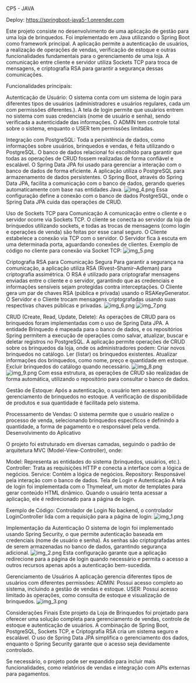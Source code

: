 CP5 - JAVA

Deploy: https://springboot-java5-1.onrender.com



Este projeto consiste no desenvolvimento de uma aplicação de gestão para uma loja de brinquedos. Foi implementado em Java utilizando o Spring Boot como framework principal. A aplicação permite a autenticação de usuários, a realização de operações de vendas, verificação de estoque e outras funcionalidades fundamentais para o gerenciamento de uma loja. A comunicação entre cliente e servidor utiliza Sockets TCP para troca de mensagens, e criptografia RSA para garantir a segurança dessas comunicações.

Funcionalidades principais:

Autenticação de Usuário:
O sistema conta com um sistema de login para diferentes tipos de usuários (administradores e usuários regulares, cada um com permissões diferentes.). A tela de login permite que usuários entrem no sistema com suas credenciais (nome de usuário e senha), sendo verificada a autenticidade das informações.
O ADMIN tem controle total sobre o sistema, enquanto o USER tem permissões limitadas.

Integração com PostgreSQL:
Toda a persistência de dados, como informações sobre usuários, brinquedos e vendas, é feita utilizando o PostgreSQL. O banco de dados relacional foi escolhido para garantir que todas as operações de CRUD fossem realizadas de forma confiável e escalável. O Spring Data JPA foi usado para gerenciar a interação com o banco de dados de forma eficiente.
A aplicação utiliza o PostgreSQL para armazenamento de dados persistentes. O Spring Boot, através do Spring Data JPA, facilita a comunicação com o banco de dados, gerando queries automaticamente com base nas entidades Java.
![img_4.png](img_4.png)
Essa configuração define a conexão com o banco de dados PostgreSQL, onde o Spring Data JPA cuida das operações de CRUD.

Uso de Sockets TCP para Comunicação
A comunicação entre o cliente e o servidor ocorre via Sockets TCP. O cliente se conecta ao servidor da loja de brinquedos utilizando sockets, e todas as trocas de mensagens (como login e operações de venda) são feitas por esse canal seguro.
O Cliente estabelece a conexão via TCP com o servidor.
O Servidor fica à escuta em uma determinada porta, aguardando conexões de clientes.
Exemplo de código no cliente para conexão via Socket TCP:
![img_5.png](img_5.png)

Criptografia RSA para Comunicação Segura
Para garantir a segurança na comunicação, a aplicação utiliza RSA (Rivest–Shamir–Adleman) para criptografia assimétrica. O RSA é utilizado para criptografar mensagens enviadas entre o cliente e o servidor, garantindo que as credenciais e informações sensíveis sejam protegidas contra interceptações.
O Cliente gera um par de chaves RSA (pública e privada) usando o RSAKeyGenerator.
O Servidor e o Cliente trocam mensagens criptografadas usando suas respectivas chaves públicas e privadas.
![img_6.png](img_6.png)
![img_7.png](img_7.png)

CRUD (Create, Read, Update, Delete):
As operações de CRUD para os brinquedos foram implementadas com o uso de Spring Data JPA. A entidade Brinquedo é mapeada para o banco de dados, e os repositórios Spring permitem a execução de operações como salvar, atualizar, buscar e deletar registros no PostgreSQL.
A aplicação permite operações de CRUD sobre os brinquedos da loja, onde os administradores podem:
Criar novos brinquedos no catálogo.
Ler (listar) os brinquedos existentes.
Atualizar informações dos brinquedos, como nome, preço e quantidade em estoque.
Excluir brinquedos do catálogo quando necessário.
![img_8.png](img_8.png)
![img_9.png](img_9.png)
Com essa estrutura, as operações de CRUD são realizadas de forma automática, utilizando o repositório para consultar o banco de dados.


Gestão de Estoque:
Após a autenticação, o usuário tem acesso ao gerenciamento de brinquedos no estoque. A verificação de disponibilidade de produtos e sua quantidade é facilitada pelo sistema.

Processamento de Vendas:
O sistema permite que o usuário realize o processo de venda, selecionando brinquedos específicos e definindo a quantidade, a forma de pagamento e o responsável pela venda.
Desenvolvimento do Aplicativo

O projeto foi estruturado em diversas camadas, seguindo o padrão de arquitetura MVC (Model-View-Controller), onde:

Model: Representa as entidades do sistema (brinquedos, usuários, etc.).
Controller: Trata as requisições HTTP e conecta a interface com a lógica de negócios.
Service: Contém a lógica de negócios.
Repository: Responsável pela interação com o banco de dados.
Tela de Login e Autenticação
A tela de login foi implementada com o Thymeleaf, um motor de templates para gerar conteúdo HTML dinâmico. Quando o usuário tenta acessar a aplicação, ele é redirecionado para a página de login.

Exemplo de Código: Controlador de Login
No backend, o controlador LoginController lida com a requisição para a página de login:
![img_1.png](img_1.png)

Implementação da Autenticação
O sistema de login foi implementado usando Spring Security, o que permite autenticação baseada em credenciais (nome de usuário e senha). As senhas são criptografadas antes de serem armazenadas no banco de dados, garantindo segurança adicional.
![img_2.png](img_2.png)
Esta configuração garante que a aplicação redirecione para a página de login quando necessário e permita o acesso a outros recursos apenas após a autenticação bem-sucedida.


Gerenciamento de Usuários
A aplicação gerencia diferentes tipos de usuários com diferentes permissões:
ADMIN: Possui acesso completo ao sistema, incluindo a gestão de vendas e estoque.
USER: Possui acesso limitado às operações, como consulta de estoque e visualização de brinquedos.
![img_3.png](img_3.png)

Considerações Finais
Este projeto da Loja de Brinquedos foi projetado para oferecer uma solução completa para gerenciamento de vendas, controle de estoque e autenticação de usuários. A combinação de Spring Boot, PostgreSQL, Sockets TCP, e Criptografia RSA cria um sistema seguro e escalável. O uso de Spring Data JPA simplifica o gerenciamento dos dados, enquanto o Spring Security garante que o acesso seja devidamente controlado.

Se necessário, o projeto pode ser expandido para incluir mais funcionalidades, como relatórios de vendas e integração com APIs externas para pagamentos.







